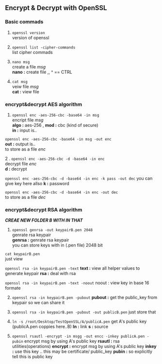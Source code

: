 ## Encrypt & Decrypt with OpenSSL

### Basic commads
1. `openssl version`  
version of openssl  
    
2. `openssl list -cipher-commands`  
list cipher commads  
    
3. `nano msg`  
create a file _msg_  
**nano :** create file ,,   ^ == CTRL  
    
4. `cat msg`  
veiw file _msg_  
**cat :** view file  
    
### encrypt&decrypt AES algorithm 

1. `openssl enc -aes-256-cbc -base64 -in msg`  
encript file _msg_  
**algo :** aes-256 , **mod :** cbc (kind of secure)  
**in :** input is..  

`openssl enc -aes-256-cbc -base64 -in msg -out enc`  
**out :** output is..  
to store as a file _enc_  

2 . `openssl enc -aes-256-cbc -d -base64 -in enc`    
decrypt file _enc_  
**d :** decrypt  

`openssl enc -aes-256-cbc -d -base64 -in enc -k pass -out dec`
you can give key here allso
**k :** password

`openssl enc -aes-256-cbc -d -base64 -in enc -out dec`    
to store as a file _dec_  

### encrypt&decrypt RSA algorithm  

**_CREAE NEW FOLDER B WITH IN THAT_**  

1. `openssl genrsa -out keypairB.pen 2048`       
genrate rsa keypair    
**genrsa :** genrate rsa keypair  
you can store keys with in (.pen file) 2048 bit  

`cat keypairB.pen`  	
just view  

`openssl rsa -in keypairB.pen -text`
**text :** view all helper values to generate keypair
**rsa :** deal with rsa

`openssl rsa -in keypairB.pen -text -noout`
noout : view key in base 16 formate

2. `openssl rsa -in keypairB.pen -pubout`
		**pubout :** get the public_key from keypair so we can share it

3. `openssl rsa -in keypairB.pen -pubout -out publicB.pen`
		just store that


4. `ln -s /root/Desktop/TestOpenSSL/A/publicA.pen`
		get A's public key (publicA.pen coppies here..B)
		**ln :** link 
		**s :** source

5. `openssl rsautl -encrypt -in msgg -out encc -inkey publicA.pen -pubin`
		encrypt msg by using A's public key
		**rsautl :** rsa utilities(operations) 
 		**encrypt :** encrypt msg by using A's public key
		**inkey :** use this key .. this may be certificate/ public_key
		**pubin :** so explicitly tell this is public key 



